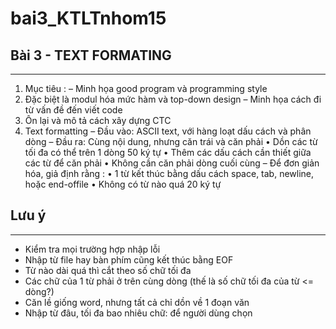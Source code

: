 # bai3_KTLTnhom15
## Bài 3 - TEXT FORMATING
---
1. Mục tiêu :
  – Minh họa good program và programming style
2. Đặc biệt là modul hóa mức hàm và top-down design
  – Minh họa cách đi từ vấn đề đến viết code
3. Ôn lại và mô tả cách xây dựng CTC
4. Text formatting
  – Đầu vào: ASCII text, với hàng loạt dấu cách và phân dòng
  – Đầu ra: Cùng nội dung, nhưng căn trái và căn phải
    • Dồn các từ tối đa có thể trên 1 dòng 50 ký tự
    • Thêm các dấu cách cần thiết giữa các từ để căn phải
    • Không cần căn phải dòng cuối cùng
  – Để đơn giản hóa, giả định rằng :
    • 1 từ kết thúc bằng dấu cách space, tab, newline, hoặc end-offile
    • Không có từ nào quá 20 ký tự

## Lưu ý
---
- Kiểm tra mọi trường hợp nhập lỗi
- Nhập từ file hay bàn phím cũng kết thúc bằng EOF
- Từ nào dài quá thì cắt theo số chữ tối đa
- Các chữ của 1 từ phải ở trên cùng dòng (thế là số chữ tối đa của từ <= dòng?)
- Căn lề giống word, nhưng tất cả chỉ dồn về 1 đoạn văn
- Nhập từ đâu, tối đa bao nhiêu chữ: để người dùng chọn



